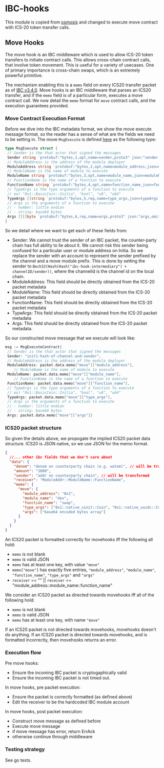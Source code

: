 # IBC-hooks

This module is copied from [osmosis](https://github.com/osmosis-labs/osmosis) and changed to execute move contract with ICS-20 token transfer calls.

## Move Hooks

The move hook is an IBC middleware which is used to allow ICS-20 token transfers to initiate contract calls.
This allows cross-chain contract calls, that involve token movement.
This is useful for a variety of usecases.
One of primary importance is cross-chain swaps, which is an extremely powerful primitive.

The mechanism enabling this is a `memo` field on every ICS20 transfer packet as of [IBC v3.4.0](https://medium.com/the-interchain-foundation/moving-beyond-simple-token-transfers-d42b2b1dc29b).
Move hooks is an IBC middleware that parses an ICS20 transfer, and if the `memo` field is of a particular form, executes a move contract call. We now detail the `memo` format for `move` contract calls, and the execution guarantees provided.

### Move Contract Execution Format

Before we dive into the IBC metadata format, we show the move execute message format, so the reader has a sense of what are the fields we need to be setting in.
The move `MsgExecute` is defined [here](https://github.com/initia-labs/initia/blob/27ceb2b535bfe355062b6770ebd1463aa0028ffc/x/move/types/tx.pb.go#L119-L135) as the following type:

```go
type MsgExecute struct {
 // Sender is the that actor that signed the messages
 Sender string `protobuf:"bytes,1,opt,name=sender,proto3" json:"sender,omitempty"`
 // ModuleAddress is the address of the module deployer
 ModuleAddress string `protobuf:"bytes,2,opt,name=module_address,json=moduleAddress,proto3" json:"module_address,omitempty"`
 // ModuleName is the name of module to execute
 ModuleName string `protobuf:"bytes,3,opt,name=module_name,json=moduleName,proto3" json:"module_name,omitempty"`
 // FunctionName is the name of a function to execute
 FunctionName string `protobuf:"bytes,4,opt,name=function_name,json=functionName,proto3" json:"function_name,omitempty"`
 // TypeArgs is the type arguments of a function to execute
 // ex) "0x1::BasicCoin::Initia", "bool", "u8", "u64"
 TypeArgs []string `protobuf:"bytes,5,rep,name=type_args,json=typeArgs,proto3" json:"type_args,omitempty"`
 // Args is the arguments of a function to execute
 // - number: little endian
 // - string: base64 bytes
 Args [][]byte `protobuf:"bytes,6,rep,name=args,proto3" json:"args,omitempty"`
}
```

So we detail where we want to get each of these fields from:

- Sender: We cannot trust the sender of an IBC packet, the counter-party chain has full ability to lie about it.
  We cannot risk this sender being confused for a particular user or module address on Initia.
  So we replace the sender with an account to represent the sender prefixed by the channel and a move module prefix.
  This is done by setting the sender to `Bech32(Hash(Hash("ibc-hook-intermediary") + channelID/sender))`, where the channelId is the channel id on the local chain.
- ModuleAddress: This field should be directly obtained from the ICS-20 packet metadata
- ModuleName: This field should be directly obtained from the ICS-20 packet metadata
- FunctionName: This field should be directly obtained from the ICS-20 packet metadata
- TypeArgs: This field should be directly obtained from the ICS-20 packet metadata
- Args: This field should be directly obtained from the ICS-20 packet metadata.

So our constructed move message that we execute will look like:

```go
msg := MsgExecuteContract{
 // Sender is the that actor that signed the messages
 Sender: "init1-hash-of-channel-and-sender",
 // ModuleAddress is the address of the module deployer
 ModuleAddress: packet.data.memo["move"]["module_address"],
    // ModuleName is the name of module to execute
 ModuleName: packet.data.memo["move"]["module_name"],
    // FunctionName is the name of a function to execute
 FunctionName: packet.data.memo["move"]["function_name"],
 // TypeArgs is the type arguments of a function to execute
 // ex) "0x1::BasicCoin::Initia", "bool", "u8", "u64"
 TypeArgs: packet.data.memo["move"]["type_args"],
 // Args is the arguments of a function to execute
 // - number: little endian
 // - string: base64 bytes
 Args: packet.data.memo["move"]["args"]}
```

### ICS20 packet structure

So given the details above, we propogate the implied ICS20 packet data structure.
ICS20 is JSON native, so we use JSON for the memo format.

```json
{
  //... other ibc fields that we don't care about
  "data": {
    "denom": "denom on counterparty chain (e.g. uatom)", // will be transformed to the local denom (ibc/...)
    "amount": "1000",
    "sender": "addr on counterparty chain", // will be transformed
    "receiver": "ModuleAddr::ModuleName::FunctionName",
    "memo": {
      "move": {
        "module_address": "0x1",
        "module_name": "dex",
        "function_name": "swap",
        "type_args": ["0x1::native_uinit::Coin", "0x1::native_uusdc::Coin"],
        "args": ["base64 encoded bytes array"]
      }
    }
  }
}
```

An ICS20 packet is formatted correctly for movehooks iff the following all hold:

- `memo` is not blank
- `memo` is valid JSON
- `memo` has at least one key, with value `"move"`
- `memo["move"]` has exactly five entries, `"module_address"`, `"module_name"`, `"function_name"`, `"type_args"` and `"args"`
- `receiver` == "" || `receiver` == "module_address::module_name::function_name"

We consider an ICS20 packet as directed towards movehooks iff all of the following hold:

- `memo` is not blank
- `memo` is valid JSON
- `memo` has at least one key, with name `"move"`

If an ICS20 packet is not directed towards movehooks, movehooks doesn't do anything.
If an ICS20 packet is directed towards movehooks, and is formatted incorrectly, then movehooks returns an error.

### Execution flow

Pre move hooks:

- Ensure the incoming IBC packet is cryptogaphically valid
- Ensure the incoming IBC packet is not timed out.

In move hooks, pre packet execution:

- Ensure the packet is correctly formatted (as defined above)
- Edit the receiver to be the hardcoded IBC module account

In move hooks, post packet execution:

- Construct move message as defined before
- Execute move message
- if move message has error, return ErrAck
- otherwise continue through middleware

### Testing strategy

See go tests.
